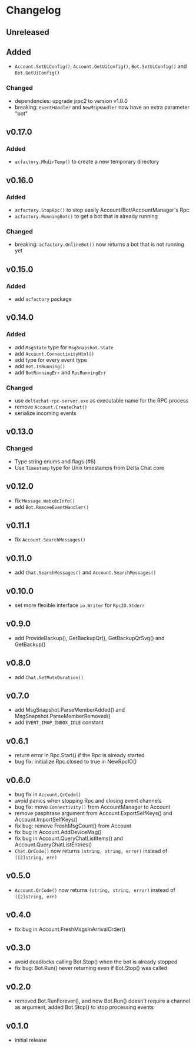 # Changelog

## Unreleased

## Added

- `Account.SetUiConfig()`, `Account.GetUiConfig()`, `Bot.SetUiConfig()` and `Bot.GetUiConfig()`

### Changed

- dependencies: upgrade jrpc2 to version v1.0.0
- breaking: `EventHandler` and `NewMsgHandler` now have an extra parameter "bot"

## v0.17.0

### Added

- `acfactory.MkdirTemp()` to create a new temporary directory

## v0.16.0

### Added

- `acfactory.StopRpc()` to stop easily Account/Bot/AccountManager's Rpc
- `acfactory.RunningBot()` to get a bot that is already running

### Changed

- breaking: `acfactory.OnlineBot()` now returns a bot that is not running yet

## v0.15.0

### Added

- add `acfactory` package


## v0.14.0

### Added

- add `MsgState` type for `MsgSnapshot.State`
- add `Account.ConnectivityHtml()`
- add type for every event type
- add `Bot.IsRunning()`
- add `BotRunningErr` and `RpcRunningErr`

### Changed

- use `deltachat-rpc-server.exe` as executable name for the RPC process
- remove `Account.CreateChat()`
- serialize incoming events


## v0.13.0

### Changed

- Type string enums and flags (#6)
- Use `Timestamp` type for Unix timestamps from Delta Chat core


## v0.12.0

- fix `Message.WebxdcInfo()`
- add `Bot.RemoveEventHandler()`


## v0.11.1

- fix `Account.SearchMessages()`


## v0.11.0

- add `Chat.SearchMessages()` and `Account.SearchMessages()`


## v0.10.0

- set more flexible interface `io.Writer` for `RpcIO.Stderr`


## v0.9.0

- add ProvideBackup(), GetBackupQr(), GetBackupQrSvg() and GetBackup()


## v0.8.0

- add `Chat.SetMuteDuration()`


## v0.7.0

- add MsgSnapshot.ParseMemberAdded() and MsgSnapshot.ParseMemberRemoved()
- add `EVENT_IMAP_INBOX_IDLE` constant


## v0.6.1

- return error in Rpc.Start() if the Rpc is already started
- bug fix: initialize Rpc.closed to true in NewRpcIO()


## v0.6.0

- bug fix in `Account.QrCode()`
- avoid panics when stopping Rpc and closing event channels
- bug fix: move `Connectivity()` from AccountManager to Account
- remove pasphrase argument from Account.ExportSelfKeys() and Account.ImportSelfKeys()
- fix bug: remove FreshMsgCount() from Account
- fix bug in Account.AddDeviceMsg()
- fix bug in Account.QueryChatListItems() and Account.QueryChatListEntries()
- `Chat.QrCode()` now returns `(string, string, error)` instead of `([2]string, err)`


## v0.5.0

- `Account.QrCode()` now returns `(string, string, error)` instead of `([2]string, err)`


## v0.4.0

- fix bug in Account.FreshMsgsInArrivalOrder()


## v0.3.0

- avoid deadlocks calling Bot.Stop() when the bot is already stopped
- fix bug: Bot.Run() never returning even if Bot.Stop() was called


## v0.2.0

- removed Bot.RunForever(), and now Bot.Run() doesn't require a channel as argument, added Bot.Stop()
  to stop processing events


## v0.1.0

- initial release
